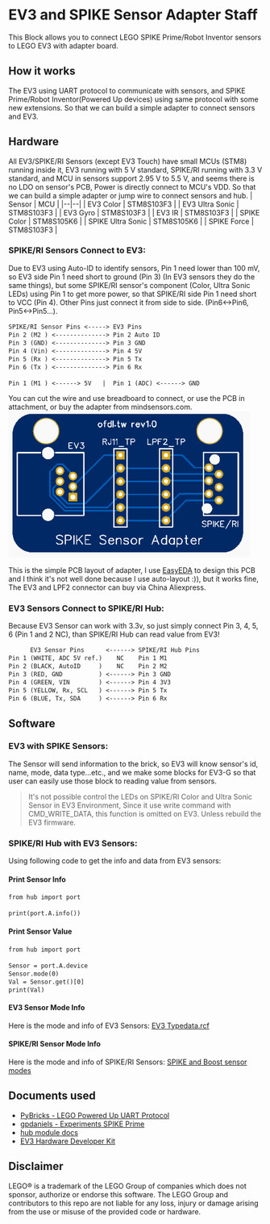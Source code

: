 
# EV3 and SPIKE Sensor Adapter Staff
This Block allows you to connect LEGO SPIKE Prime/Robot Inventor sensors to LEGO EV3 with adapter board.

## How it works
The EV3 using UART protocol to communicate with sensors, and SPIKE Prime/Robot Inventor(Powered Up devices) using same protocol with some new extensions. So that we can build a simple adapter to connect sensors and EV3.

## Hardware
All EV3/SPIKE/RI Sensors (except EV3 Touch) have small MCUs (STM8) running inside it, EV3 running with 5 V standard, SPIKE/RI running with 3.3 V standard, and MCU in sensors support 2.95 V to 5.5 V, and seems there is no LDO on sensor's PCB, Power is directly connect to MCU's VDD. So that we can build a simple adapter or jump wire to connect sensors and hub.
| Sensor | MCU |
|--|--|
| EV3 Color | STM8S103F3 |
| EV3 Ultra Sonic | STM8S103F3 |
| EV3 Gyro | STM8S103F3 |
| EV3 IR | STM8S103F3 |
| SPIKE Color | STM8S105K6 |
| SPIKE Ultra Sonic | STM8S105K6 |
| SPIKE Force | STM8S103F3 |

### SPIKE/RI Sensors Connect to EV3:
Due to EV3 using Auto-ID to identify sensors, Pin 1 need lower than 100 mV, so EV3 side Pin 1 need short to ground (Pin 3) (In EV3 sensors they do the same things), but some SPIKE/RI sensor's component (Color, Ultra Sonic LEDs) using Pin 1 to get more power, so that SPIKE/RI side Pin 1 need short to VCC (Pin 4). Other Pins just connect it from side to side. (Pin6<->Pin6, Pin5<->Pin5...).

    SPIKE/RI Sensor Pins <-----> EV3 Pins
    Pin 2 (M2 ) <--------------> Pin 2 Auto ID
    Pin 3 (GND) <--------------> Pin 3 GND
    Pin 4 (Vin) <--------------> Pin 4 5V
    Pin 5 (Rx ) <--------------> Pin 5 Tx
    Pin 6 (Tx ) <--------------> Pin 6 Rx
    
    Pin 1 (M1 ) <------> 5V   |  Pin 1 (ADC) <------> GND
   
   You can cut the wire and use breadboard to connect, or use the PCB in attachment, or buy the adapter from mindsensors.com.
  ![Sample Adapter PCB](https://raw.githubusercontent.com/a10036gt/EV3-SPIKE_Sensor_Adapter-Staff/main/Adapter%20PCB/Adapter%20PCB_v1.PNG)

This is the simple PCB layout of adapter, I use [EasyEDA](https://easyeda.com/) to design this PCB and I think it's not well done because I use auto-layout :)), but it works fine, The EV3 and LPF2 connector can buy via China Aliexpress.

### EV3 Sensors Connect to SPIKE/RI Hub:
Because EV3 Sensor can work with 3.3v, so just simply connect Pin 3, 4, 5, 6 (Pin 1 and 2 NC), than SPIKE/RI Hub can read value from EV3!

          EV3 Sensor Pins      <------> SPIKE/RI Hub Pins
    Pin 1 (WHITE, ADC 5V ref.)    NC    Pin 1 M1
    Pin 2 (BLACK, AutoID     )    NC    Pin 2 M2
    Pin 3 (RED, GND          ) <------> Pin 3 GND
    Pin 4 (GREEN, VIN        ) <------> Pin 4 3V3
    Pin 5 (YELLOW, Rx, SCL   ) <------> Pin 5 Tx
    Pin 6 (BLUE, Tx, SDA     ) <------> Pin 6 Rx

## Software

### EV3 with SPIKE Sensors:
The Sensor will send information to the brick, so EV3 will know sensor's id, name, mode, data type...etc., and we make some blocks for EV3-G so that user can easily use those block to reading value from sensors.

> It's not possible control the LEDs on SPIKE/RI Color and Ultra Sonic Sensor in EV3 Environment, Since it use write command with CMD_WRITE_DATA, this function is omitted on EV3. Unless rebuild the EV3 firmware.

### SPIKE/RI Hub with EV3 Sensors:
Using following code to get the info and data from EV3 sensors:
#### Print Sensor Info

	from hub import port 
    
    print(port.A.info())

#### Print Sensor Value
    from hub import port 
    
    Sensor = port.A.device 
    Sensor.mode(0)
    Val = Sensor.get()[0] 
    print(Val)
    
#### EV3 Sensor Mode Info
Here is the mode and info of EV3 Sensors: [EV3 Typedata.rcf](https://github.com/mindboards/ev3sources/blob/78ebaf5b6f8fe31cc17aa5dce0f8e4916a4fc072/lms2012/lms2012/Linux_AM1808/sys/settings/typedata.rcf)

#### SPIKE/RI Sensor Mode Info
Here is the mode and info of SPIKE/RI Sensors: [SPIKE and Boost sensor modes](https://hubmodule.readthedocs.io/en/latest/sensors/#mode)

## Documents used
 - [PyBricks - LEGO Powered Up UART Protocol](https://github.com/pybricks/technical-info/blob/master/uart-protocol.md)
 - [gpdaniels - Experiments SPIKE Prime](https://github.com/gpdaniels/spike-prime)
 - [hub module docs](https://hubmodule.readthedocs.io/en/latest/)
 - [EV3 Hardware Developer Kit](https://education.lego.com/en-us/support/mindstorms-ev3/developer-kits)

## Disclaimer
LEGO® is a trademark of the LEGO Group of companies which does not sponsor, authorize or endorse this software.
The LEGO Group and contributors to this repo are not liable for any loss, injury or damage arising from the use or misuse of the provided code or hardware.

